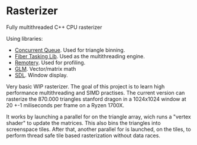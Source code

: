 # Rasterizer
Fully multithreaded C++ CPU rasterizer

Using libraries: 
* [Concurrent Queue](https://github.com/cameron314/concurrentqueue). Used for triangle binning.
* [Fiber Tasking Lib](https://github.com/RichieSams/FiberTaskingLib). Used as the multithreading engine.
* [Remotery](https://github.com/Celtoys/Remotery). Used for profiling.
* [GLM](https://glm.g-truc.net/0.9.9/index.html). Vector/matrix math
* [SDL](https://www.libsdl.org/). Window display.

Very basic WIP rasterizer. The goal of this project is to learn high performance multithreading and SIMD practises.
The current version can rasterize the 870.000 triangles stanford dragon in a 1024x1024 window at 20 +-1 miliseconds per frame on a Ryzen 1700X.

It works by launching a parallel for on the triangle array, wich runs a "vertex shader" to update the matrices. This also bins the triangles into screenspace tiles.
After that, another parallel for is launched, on the tiles, to perform thread safe tile based rasterization without data races.
